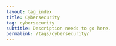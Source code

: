 ```yaml
---
layout: tag_index
title: Cybersecurity
tag: cybersecurity
subtitle: Description needs to go here.
permalink: /tags/cybersecurity/
---
```

